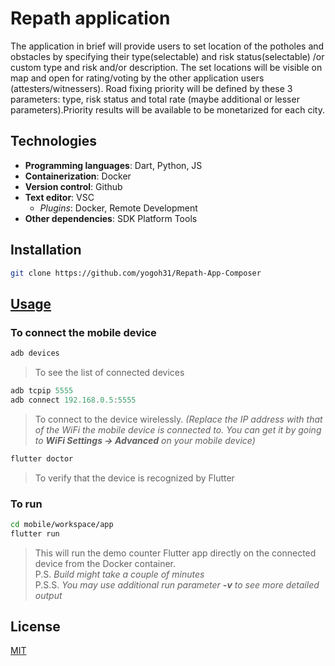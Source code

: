 # Repath application

The application in brief will provide users to set location of the potholes and obstacles by specifying their type(selectable) and risk status(selectable) /or custom type and risk and/or description. The set locations will be visible on map and open for rating/voting by the other application users (attesters/witnessers). Road fixing priority will be defined by these 3 parameters: type, risk status and total rate (maybe additional or lesser parameters).Priority results will be available to be monetarized for each city.

## Technologies

- **Programming languages**: Dart, Python, JS
- **Containerization**: Docker
- **Version control**: Github
- **Text editor**: VSC
  - *Plugins*: Docker, Remote Development
- **Other dependencies**: SDK Platform Tools

## Installation

```bash
git clone https://github.com/yogoh31/Repath-App-Composer

```

## [Usage](https://blog.codemagic.io/how-to-dockerize-flutter-apps/#:~:text=is%20available%20here.-,Build%20and%20run%20Docker%20container,-As%20we%20have)

### To connect the mobile device

```adb
adb devices
```
> To see the list of connected devices

```adb
adb tcpip 5555 
adb connect 192.168.0.5:5555
```
> To connect to the device wirelessly. *(Replace the IP address with that of the WiFi the mobile device is connected to. You can get it by going to **WiFi Settings -> Advanced** on your mobile device)*


```adb
flutter doctor
```
> To verify that the device is recognized by Flutter

### To run

```bash
cd mobile/workspace/app
flutter run
```
> This will run the demo counter Flutter app directly on the connected device from the Docker container.\
> P.S. *Build might take a couple of minutes*\
> P.S.S. *You may use additional run parameter **-v** to see more detailed output*

## License
[MIT](https://choosealicense.com/licenses/mit/)
